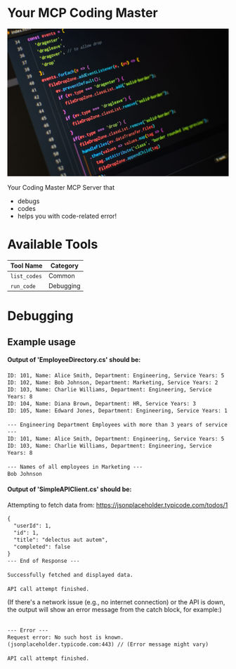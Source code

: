 # Your MCP Coding Master

![alt text](image.png)


Your Coding Master MCP Server that
- debugs
- codes
- helps you with code-related error!

# Available Tools

| Tool Name  | Category |
| ------------- | ------------- |
| `list_codes`  | Common  |
| `run_code`  | Debugging  |

# Debugging

## Example usage

#### Output of 'EmployeeDirectory.cs' should be:

```All Employees:
ID: 101, Name: Alice Smith, Department: Engineering, Service Years: 5
ID: 102, Name: Bob Johnson, Department: Marketing, Service Years: 2
ID: 103, Name: Charlie Williams, Department: Engineering, Service Years: 8
ID: 104, Name: Diana Brown, Department: HR, Service Years: 3
ID: 105, Name: Edward Jones, Department: Engineering, Service Years: 1

--- Engineering Department Employees with more than 3 years of service ---
ID: 101, Name: Alice Smith, Department: Engineering, Service Years: 5
ID: 103, Name: Charlie Williams, Department: Engineering, Service Years: 8

--- Names of all employees in Marketing ---
Bob Johnson
```




#### Output of 'SimpleAPIClient.cs' should be:

Attempting to fetch data from: https://jsonplaceholder.typicode.com/todos/1

```--- API Response ---
{
  "userId": 1,
  "id": 1,
  "title": "delectus aut autem",
  "completed": false
}
--- End of Response ---

Successfully fetched and displayed data.

API call attempt finished.
```


(If there's a network issue (e.g., no internet connection) or the API is down, the output will show an error message from the catch block, for example:)

```Attempting to fetch data from: https://jsonplaceholder.typicode.com/todos/1

--- Error ---
Request error: No such host is known. (jsonplaceholder.typicode.com:443) // (Error message might vary)

API call attempt finished.
```